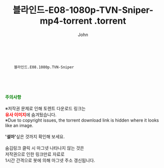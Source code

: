 ﻿---
layout: post
title:  "                   블라인드-E08-1080p-TVN-Sniper-mp4-torrent                .torrent"
author: John
categories: [ 드라마 ]
tags: [  ]
image:  
description: "                   블라인드-E08-1080p-TVN-Sniper-mp4-torrent                 torrent 정보 공유"
toc: true
toc_sticky: true
---

<br>

        블라인드.E08.1080p.TVN-Sniper  
    
<br><br><br>
<p data-ke-size="size16"><b><span style="color: green;">주의사항</span></b><br /><br />※저작권 문제로 인해 토렌트 다운로드 링크는<br /><b><span style="color: red;">유사 이미지</span></b>에 숨겨뒀습니다.<br />※Due to copyright issues, the torrent download link is hidden where it looks like an image.<br /><br /><b>'설마'</b>싶은 것까지 확인해 보세요.<br /><br />숨김링크 클릭 시 마그넷 나타나지 않는 것은<br />저작권으로 인한 링크만료 자료로<br />1시간 간격으로 봇에 의해 마그넷 주소 갱신됩니다.</p>
